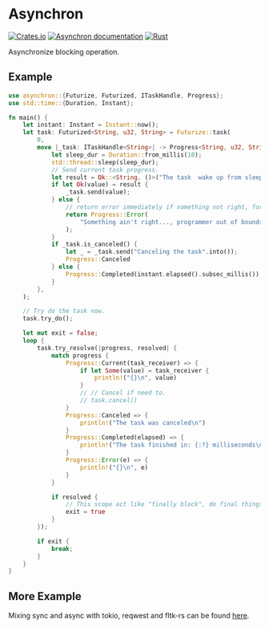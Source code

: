 # Asynchron

[![Crates.io](https://img.shields.io/crates/v/asynchron.svg)](https://crates.io/crates/asynchron)
[![Asynchron documentation](https://docs.rs/asynchron/badge.svg)](https://docs.rs/asynchron)
[![Rust](https://github.com/Ar37-rs/asynchron/actions/workflows/rust.yml/badge.svg)](https://github.com/Ar37-rs/asynchron/actions/workflows/rust.yml)

Asynchronize blocking operation.

## Example

```rust
use asynchron::{Futurize, Futurized, ITaskHandle, Progress};
use std::time::{Duration, Instant};

fn main() {
    let instant: Instant = Instant::now();
    let task: Futurized<String, u32, String> = Futurize::task(
        0,
        move |_task: ITaskHandle<String>| -> Progress<String, u32, String> {
            let sleep_dur = Duration::from_millis(10);
            std::thread::sleep(sleep_dur);
            // Send current task progress.
            let result = Ok::<String, ()>("The task  wake up from sleep.".into());
            if let Ok(value) = result {
                _task.send(value);
            } else {
                // return error immediately if something not right, for example:
                return Progress::Error(
                    "Something ain't right..., programmer out of bounds.".into(),
                );
            }
            if _task.is_canceled() {
                let _ = _task.send("Canceling the task".into());
                Progress::Canceled
            } else {
                Progress::Completed(instant.elapsed().subsec_millis())
            }
        },
    );

    // Try do the task now.
    task.try_do();

    let mut exit = false;
    loop {
        task.try_resolve(|progress, resolved| {
            match progress {
                Progress::Current(task_receiver) => {
                    if let Some(value) = task_receiver {
                        println!("{}\n", value)
                    }
                    // // Cancel if need to.
                    // task.cancel()
                }
                Progress::Canceled => {
                    println!("The task was canceled\n")
                }
                Progress::Completed(elapsed) => {
                    println!("The task finished in: {:?} milliseconds\n", elapsed)
                }
                Progress::Error(e) => {
                    println!("{}\n", e)
                }
            }

            if resolved {
                // This scope act like "finally block", do final things here.
                exit = true
            }
        });

        if exit {
            break;
        }
    }
}
```

## More Example

Mixing sync and async with tokio, reqwest and fltk-rs can be found [here](https://github.com/Ar37-rs/asynchron/tree/main/example).
